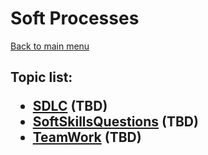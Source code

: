 <H1>Soft Processes</h1>

[Back to main menu](..%2FREADME.md)

<h2>

Topic list:
* [SDLC](education%2FSDLC.md) (TBD)
* [SoftSkillsQuestions](education%2FSoftSkillsQuestions.md) (TBD)
* [TeamWork](education%2FTeamWork.md) (TBD)

</h2>